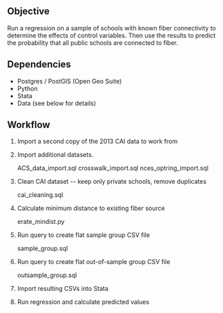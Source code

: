 Objective
--------------
Run a regression on a sample of schools with known fiber connectivity to determine the effects
of control variables. Then use the results to predict the probability that all public schools
are connected to fiber.

Dependencies
----------------
* Postgres / PostGIS (Open Geo Suite)
* Python
* Stata
* Data (see below for details)


Workflow
--------------
1) Import a second copy of the 2013 CAI data to work from

2) Import additional datasets.

	ACS_data_import.sql
	crosswalk_import.sql
	nces_optring_import.sql

3) Clean CAI dataset -- keep only private schools, remove duplicates
  
    cai_cleaning.sql

4) Calculate minimum distance to existing fiber source
  
    erate_mindist.py

5) Run query to create flat sample group CSV file

    sample_group.sql

6) Run query to create flat out-of-sample group CSV file 

    outsample_group.sql

7) Import resulting CSVs into Stata

8) Run regression and calculate predicted values
